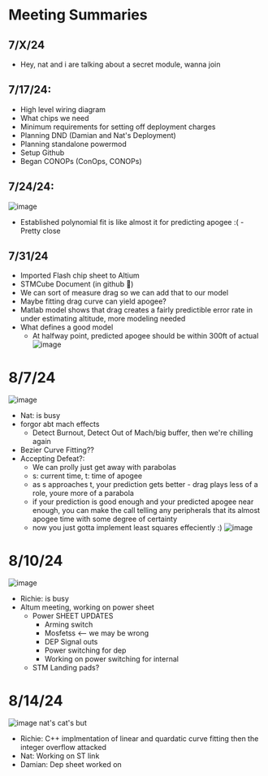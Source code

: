 # Meeting Summaries
## 7/X/24
- Hey, nat and i are talking about a secret module, wanna join


## 7/17/24:
- High level wiring diagram
- What chips we need
- Minimum requirements for setting off deployment charges
- Planning DND (Damian and Nat's Deployment)
- Planning standalone powermod
- Setup Github
- Began CONOPs (ConOps, CONOPs)

## 7/24/24:
![image](https://github.com/user-attachments/assets/831c8cc7-ae64-49a6-b53e-ae0c9aa0a87e)
- Established polynomial fit is like almost it for predicting apogee :( - Pretty close
## 7/31/24
- Imported Flash chip sheet to Altium
- STMCube Document (in github 🖤)
- We can sort of measure drag so we can add that to our model
- Maybe fitting drag curve can yield apogee?
- Matlab model shows that drag creates a fairly predictible error rate in under estimating altitude, more modeling needed
- What defines a good model
  - At halfway point, predicted apogee should be within 300ft of actual
![image](https://github.com/user-attachments/assets/f9959179-9d7e-42ed-b1b8-b5058d6f1e9f)

# 8/7/24
![image](https://github.com/user-attachments/assets/65e717b5-5c67-4f2b-8167-8758a4bc2b6f)
- Nat: is busy
- forgor abt mach effects
  - Detect Burnout, Detect Out of Mach/big buffer, then we're chilling again
- Bezier Curve Fitting??
- Accepting Defeat?:
  - We can prolly just get away with parabolas
  - s: current time, t: time of apogee
  - as s approaches t, your prediction gets better - drag plays less of a role, youre more of a parabola
  - if your prediction is good enough and your predicted apogee near enough, you can make the call telling any peripherals that its almost apogee time with some degree of certainty
  - now you just gotta implement least squares effeciently :)
![image](https://github.com/user-attachments/assets/9ded0dc5-27c7-4f06-9115-05080ad8c2c4)

# 8/10/24
![image](https://github.com/user-attachments/assets/061e897d-bb5d-478d-a62e-e204d43ba890)
- Richie: is busy
- Altum meeting, working on power sheet
  - Power SHEET UPDATES
    - Arming switch
    - Mosfetss <-- we may be wrong
    - DEP Signal outs
    - Power switching for dep
    - Working on power switching for internal
  - STM Landing pads?

# 8/14/24
![image](https://github.com/user-attachments/assets/5425b93b-92a4-4cd0-bd70-015a7fc457a9)
nat's cat's but

- Richie: C++ implmentation of linear and quardatic curve fitting then the integer overflow attacked
- Nat: Working on ST link
- Damian: Dep sheet worked on 

